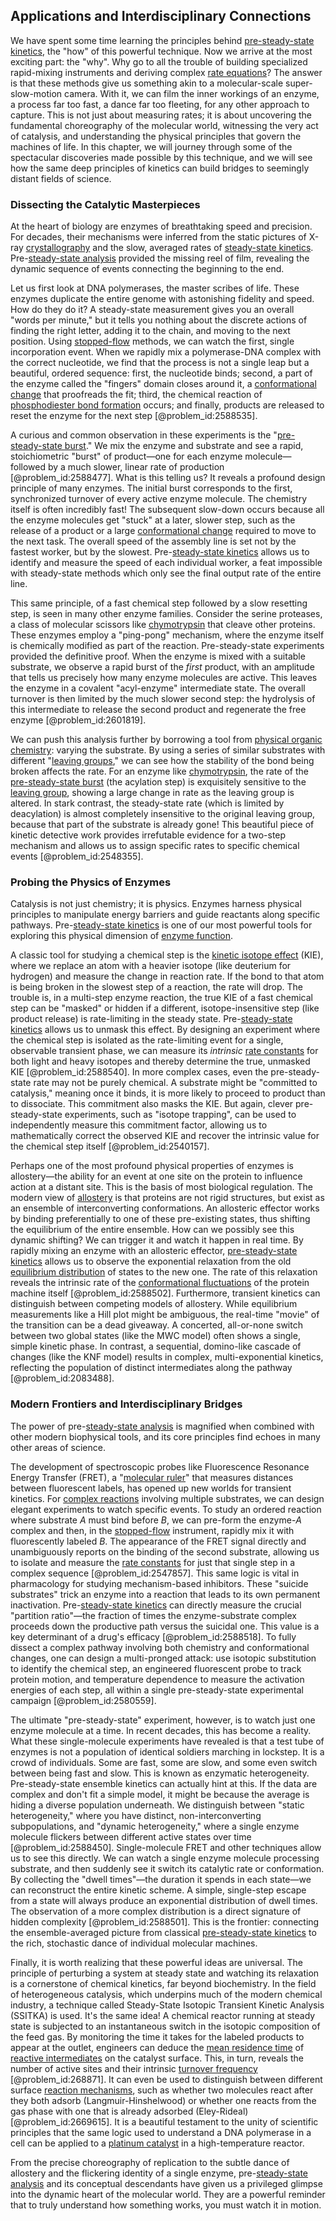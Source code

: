 ## Applications and Interdisciplinary Connections

We have spent some time learning the principles behind [pre-steady-state kinetics](@article_id:174244), the "how" of this powerful technique. Now we arrive at the most exciting part: the "why". Why go to all the trouble of building specialized rapid-mixing instruments and deriving complex [rate equations](@article_id:197658)? The answer is that these methods give us something akin to a molecular-scale super-slow-motion camera. With it, we can film the inner workings of an enzyme, a process far too fast, a dance far too fleeting, for any other approach to capture. This is not just about measuring rates; it is about uncovering the fundamental choreography of the molecular world, witnessing the very act of catalysis, and understanding the physical principles that govern the machines of life. In this chapter, we will journey through some of the spectacular discoveries made possible by this technique, and we will see how the same deep principles of kinetics can build bridges to seemingly distant fields of science.

### Dissecting the Catalytic Masterpieces

At the heart of biology are enzymes of breathtaking speed and precision. For decades, their mechanisms were inferred from the static pictures of X-ray [crystallography](@article_id:140162) and the slow, averaged rates of [steady-state kinetics](@article_id:272189). Pre-[steady-state analysis](@article_id:270980) provided the missing reel of film, revealing the dynamic sequence of events connecting the beginning to the end.

Let us first look at DNA polymerases, the master scribes of life. These enzymes duplicate the entire genome with astonishing fidelity and speed. How do they do it? A steady-state measurement gives you an overall "words per minute," but it tells you nothing about the discrete actions of finding the right letter, adding it to the chain, and moving to the next position. Using [stopped-flow](@article_id:148719) methods, we can watch the first, single incorporation event. When we rapidly mix a polymerase-DNA complex with the correct nucleotide, we find that the process is not a single leap but a beautiful, ordered sequence: first, the nucleotide binds; second, a part of the enzyme called the "fingers" domain closes around it, a [conformational change](@article_id:185177) that proofreads the fit; third, the chemical reaction of [phosphodiester bond formation](@article_id:169338) occurs; and finally, products are released to reset the enzyme for the next step [@problem_id:2588535].

A curious and common observation in these experiments is the "[pre-steady-state burst](@article_id:169170)." We mix the enzyme and substrate and see a rapid, stoichiometric "burst" of product—one for each enzyme molecule—followed by a much slower, linear rate of production [@problem_id:2588477]. What is this telling us? It reveals a profound design principle of many enzymes. The initial burst corresponds to the first, synchronized turnover of every active enzyme molecule. The chemistry itself is often incredibly fast! The subsequent slow-down occurs because all the enzyme molecules get "stuck" at a later, slower step, such as the release of a product or a large [conformational change](@article_id:185177) required to move to the next task. The overall speed of the assembly line is set not by the fastest worker, but by the slowest. Pre-[steady-state kinetics](@article_id:272189) allows us to identify and measure the speed of each individual worker, a feat impossible with steady-state methods which only see the final output rate of the entire line.

This same principle, of a fast chemical step followed by a slow resetting step, is seen in many other enzyme families. Consider the serine proteases, a class of molecular scissors like [chymotrypsin](@article_id:162124) that cleave other proteins. These enzymes employ a "ping-pong" mechanism, where the enzyme itself is chemically modified as part of the reaction. Pre-steady-state experiments provided the definitive proof. When the enzyme is mixed with a suitable substrate, we observe a rapid burst of the *first* product, with an amplitude that tells us precisely how many enzyme molecules are active. This leaves the enzyme in a covalent "acyl-enzyme" intermediate state. The overall turnover is then limited by the much slower second step: the hydrolysis of this intermediate to release the second product and regenerate the free enzyme [@problem_id:2601819].

We can push this analysis further by borrowing a tool from [physical organic chemistry](@article_id:184143): varying the substrate. By using a series of similar substrates with different "[leaving groups](@article_id:180065)," we can see how the stability of the bond being broken affects the rate. For an enzyme like [chymotrypsin](@article_id:162124), the rate of the [pre-steady-state burst](@article_id:169170) (the acylation step) is exquisitely sensitive to the [leaving group](@article_id:200245), showing a large change in rate as the leaving group is altered. In stark contrast, the steady-state rate (which is limited by deacylation) is almost completely insensitive to the original leaving group, because that part of the substrate is already gone! This beautiful piece of kinetic detective work provides irrefutable evidence for a two-step mechanism and allows us to assign specific rates to specific chemical events [@problem_id:2548355].

### Probing the Physics of Enzymes

Catalysis is not just chemistry; it is physics. Enzymes harness physical principles to manipulate energy barriers and guide reactants along specific pathways. Pre-[steady-state kinetics](@article_id:272189) is one of our most powerful tools for exploring this physical dimension of [enzyme function](@article_id:172061).

A classic tool for studying a chemical step is the [kinetic isotope effect](@article_id:142850) (KIE), where we replace an atom with a heavier isotope (like deuterium for hydrogen) and measure the change in reaction rate. If the bond to that atom is being broken in the slowest step of a reaction, the rate will drop. The trouble is, in a multi-step enzyme reaction, the true KIE of a fast chemical step can be "masked" or hidden if a different, isotope-insensitive step (like product release) is rate-limiting in the steady state. Pre-[steady-state kinetics](@article_id:272189) allows us to unmask this effect. By designing an experiment where the chemical step is isolated as the rate-limiting event for a single, observable transient phase, we can measure its *intrinsic* [rate constants](@article_id:195705) for both light and heavy isotopes and thereby determine the true, unmasked KIE [@problem_id:2588540]. In more complex cases, even the pre-steady-state rate may not be purely chemical. A substrate might be "committed to catalysis," meaning once it binds, it is more likely to proceed to product than to dissociate. This commitment also masks the KIE. But again, clever pre-steady-state experiments, such as "isotope trapping", can be used to independently measure this commitment factor, allowing us to mathematically correct the observed KIE and recover the intrinsic value for the chemical step itself [@problem_id:2540157].

Perhaps one of the most profound physical properties of enzymes is allostery—the ability for an event at one site on the protein to influence action at a distant site. This is the basis of most biological regulation. The modern view of [allostery](@article_id:267642) is that proteins are not rigid structures, but exist as an ensemble of interconverting conformations. An allosteric effector works by binding preferentially to one of these pre-existing states, thus shifting the equilibrium of the entire ensemble. How can we possibly see this dynamic shifting? We can trigger it and watch it happen in real time. By rapidly mixing an enzyme with an allosteric effector, [pre-steady-state kinetics](@article_id:174244) allows us to observe the exponential relaxation from the old [equilibrium distribution](@article_id:263449) of states to the new one. The rate of this relaxation reveals the intrinsic rate of the [conformational fluctuations](@article_id:193258) of the protein machine itself [@problem_id:2588502]. Furthermore, transient kinetics can distinguish between competing models of allostery. While equilibrium measurements like a Hill plot might be ambiguous, the real-time "movie" of the transition can be a dead giveaway. A concerted, all-or-none switch between two global states (like the MWC model) often shows a single, simple kinetic phase. In contrast, a sequential, domino-like cascade of changes (like the KNF model) results in complex, multi-exponential kinetics, reflecting the population of distinct intermediates along the pathway [@problem_id:2083488].

### Modern Frontiers and Interdisciplinary Bridges

The power of pre-[steady-state analysis](@article_id:270980) is magnified when combined with other modern biophysical tools, and its core principles find echoes in many other areas of science.

The development of spectroscopic probes like Fluorescence Resonance Energy Transfer (FRET), a "[molecular ruler](@article_id:166212)" that measures distances between fluorescent labels, has opened up new worlds for transient kinetics. For [complex reactions](@article_id:165913) involving multiple substrates, we can design elegant experiments to watch specific events. To study an ordered reaction where substrate $A$ must bind before $B$, we can pre-form the enzyme-$A$ complex and then, in the [stopped-flow](@article_id:148719) instrument, rapidly mix it with fluorescently labeled $B$. The appearance of the FRET signal directly and unambiguously reports on the binding of the second substrate, allowing us to isolate and measure the [rate constants](@article_id:195705) for just that single step in a complex sequence [@problem_id:2547857]. This same logic is vital in pharmacology for studying mechanism-based inhibitors. These "suicide substrates" trick an enzyme into a reaction that leads to its own permanent inactivation. Pre-[steady-state kinetics](@article_id:272189) can directly measure the crucial "partition ratio"—the fraction of times the enzyme-substrate complex proceeds down the productive path versus the suicidal one. This value is a key determinant of a drug's efficacy [@problem_id:2588518]. To fully dissect a complex pathway involving both chemistry and conformational changes, one can design a multi-pronged attack: use isotopic substitution to identify the chemical step, an engineered fluorescent probe to track protein motion, and temperature dependence to measure the activation energies of each step, all within a single pre-steady-state experimental campaign [@problem_id:2580559].

The ultimate "pre-steady-state" experiment, however, is to watch just one enzyme molecule at a time. In recent decades, this has become a reality. What these single-molecule experiments have revealed is that a test tube of enzymes is not a population of identical soldiers marching in lockstep. It is a crowd of individuals. Some are fast, some are slow, and some even switch between being fast and slow. This is known as enzymatic heterogeneity. Pre-steady-state ensemble kinetics can actually hint at this. If the data are complex and don't fit a simple model, it might be because the average is hiding a diverse population underneath. We distinguish between "static heterogeneity," where you have distinct, non-interconverting subpopulations, and "dynamic heterogeneity," where a single enzyme molecule flickers between different active states over time [@problem_id:2588450]. Single-molecule FRET and other techniques allow us to see this directly. We can watch a single enzyme molecule processing substrate, and then suddenly see it switch its catalytic rate or conformation. By collecting the "dwell times"—the duration it spends in each state—we can reconstruct the entire kinetic scheme. A simple, single-step escape from a state will always produce an exponential distribution of dwell times. The observation of a more complex distribution is a direct signature of hidden complexity [@problem_id:2588501]. This is the frontier: connecting the ensemble-averaged picture from classical [pre-steady-state kinetics](@article_id:174244) to the rich, stochastic dance of individual molecular machines.

Finally, it is worth realizing that these powerful ideas are universal. The principle of perturbing a system at steady state and watching its relaxation is a cornerstone of chemical kinetics, far beyond biochemistry. In the field of heterogeneous catalysis, which underpins much of the modern chemical industry, a technique called Steady-State Isotopic Transient Kinetic Analysis (SSITKA) is used. It's the same idea! A chemical reactor running at steady state is subjected to an instantaneous switch in the isotopic composition of the feed gas. By monitoring the time it takes for the labeled products to appear at the outlet, engineers can deduce the [mean residence time](@article_id:181325) of [reactive intermediates](@article_id:151325) on the catalyst surface. This, in turn, reveals the number of active sites and their intrinsic [turnover frequency](@article_id:197026) [@problem_id:268871]. It can even be used to distinguish between different surface [reaction mechanisms](@article_id:149010), such as whether two molecules react after they both adsorb (Langmuir-Hinshelwood) or whether one reacts from the gas phase with one that is already adsorbed (Eley-Rideal) [@problem_id:2669615]. It is a beautiful testament to the unity of scientific principles that the same logic used to understand a DNA polymerase in a cell can be applied to a [platinum catalyst](@article_id:160137) in a high-temperature reactor.

From the precise choreography of replication to the subtle dance of allostery and the flickering identity of a single enzyme, pre-[steady-state analysis](@article_id:270980) and its conceptual descendants have given us a privileged glimpse into the dynamic heart of the molecular world. They are a powerful reminder that to truly understand how something works, you must watch it in motion.
